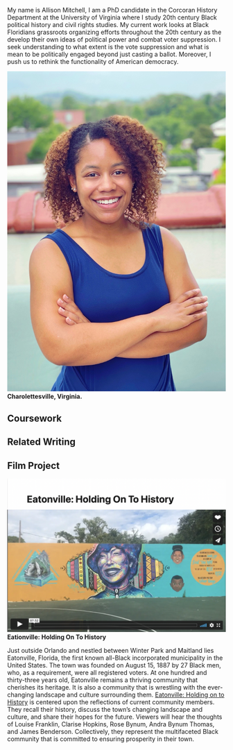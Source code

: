 My name is Allison Mitchell, I am a PhD candidate in the Corcoran History Department at the University of Virginia where I study 20th century Black political history and civil rights studies. My current work looks at Black Floridians grassroots organizing efforts throughout the 20th century as the develop their own ideas of political power and combat voter suppression. I seek understanding to what extent is the vote suppression and what is mean to be politically engaged beyond just casting a ballot. Moreover, I push us to rethink the functionality of American democracy.

![](Allison_ProfessionalPhoto.JPG)
**Charolettesville, Virginia.**
 
## Coursework

## Related Writing 

## Film Project
![](EatonvilleFilm.png)
**Eationville: Holding On To History** 

Just outside Orlando and nestled between Winter Park and Maitland lies Eatonville, Florida, the first known all-Black incorporated municipality in the United States. The town was founded on August 15, 1887 by 27 Black men, who, as a requirement, were all registered voters. At one hundred and thirty-three years old, Eatonville remains a thriving community that cherishes its heritage. It is also a community that is wrestling with the ever-changing landscape and culture surrounding them. [Eatonville: Holding on to History](https://religionlab.virginia.edu/projects/eatonville-holding-on-to-history/) is centered upon the reflections of current community members. They recall their history, discuss the town’s changing landscape and culture, and share their hopes for the future. Viewers will hear the thoughts of Louise Franklin, Clarise Hopkins, Rose Bynum, Andra Bynum Thomas, and James Benderson. Collectively, they represent the multifaceted Black community that is committed to ensuring prosperity in their town.
